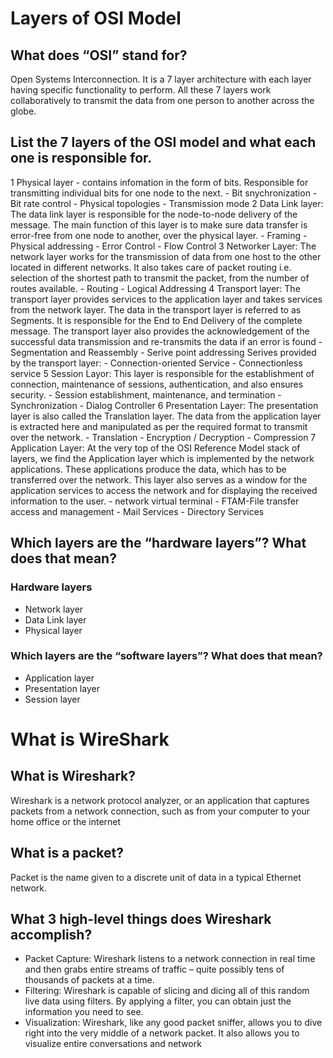 # Layers of OSI Model

## What does “OSI” stand for?
Open Systems Interconnection. It is a 7 layer architecture with each layer having specific functionality to perform. All these 7 layers work collaboratively to transmit the data from one person to another across the globe. 

## List the 7 layers of the OSI model and what each one is responsible for.
 1 Physical layer - contains infomation in the form of bits. Responsible for transmitting individual bits for one node to the next.
    - Bit snychronization 
    - Bit rate control
    - Physical topologies
    - Transmission mode
 2 Data Link layer: The data link layer is responsible for the node-to-node delivery of the message. The main function of this layer is to make sure data transfer is error-free from one node to another, over the physical layer. 
    - Framing
    - Physical addressing
    - Error Control
    - Flow Control
 3 Networker Layer: The network layer works for the transmission of data from one host to the other located in different networks. It also takes care of packet routing i.e. selection of the shortest path to transmit the packet, from the number of routes available. 
    - Routing
    - Logical Addressing
 4 Transport layer: The transport layer provides services to the application layer and takes services from the network layer. The data in the transport layer is referred to as Segments. It is responsible for the End to End Delivery of the complete message. The transport layer also provides the acknowledgement of the successful data transmission and re-transmits the data if an error is found
    - Segmentation and Reassembly
    - Serive point addressing
Serives provided by the transport layer:
    - Connection-oriented Service
    - Connectionless service
 5 Session Layor: This layer is responsible for the establishment of connection, maintenance of sessions, authentication, and also ensures security. 
    - Session establishment, maintenance, and termination
    - Synchronization
    - Dialog Controller
 6 Presentation Layer: The presentation layer is also called the Translation layer. The data from the application layer is extracted here and manipulated as per the required format to transmit over the network. 
    - Translation
    - Encryption / Decryption
    - Compression
 7 Application Layer: At the very top of the OSI Reference Model stack of layers, we find the Application layer which is implemented by the network applications. These applications produce the data, which has to be transferred over the network. This layer also serves as a window for the application services to access the network and for displaying the received information to the user. 
    - network virtual terminal
    - FTAM-File transfer access and management
    - Mail Services
    - Directory Services
 
## Which layers are the “hardware layers”? What does that mean?
### Hardware layers
 - Network layer
 - Data Link layer
 - Physical layer

### Which layers are the “software layers”? What does that mean?
 - Application layer
 - Presentation layer
 - Session layer


 # What is WireShark
## What is Wireshark?
Wireshark is a network protocol analyzer, or an application that captures packets from a network connection, such as from your computer to your home office or the internet
## What is a packet?
Packet is the name given to a discrete unit of data in a typical Ethernet network.
## What 3 high-level things does Wireshark accomplish?
- Packet Capture: Wireshark listens to a network connection in real time and then grabs entire streams of traffic – quite possibly tens of thousands of packets at a time.
- Filtering: Wireshark is capable of slicing and dicing all of this random live data using filters. By applying a filter, you can obtain just the information you need to see.
- Visualization: Wireshark, like any good packet sniffer, allows you to dive right into the very middle of a network packet. It also allows you to visualize entire conversations and network